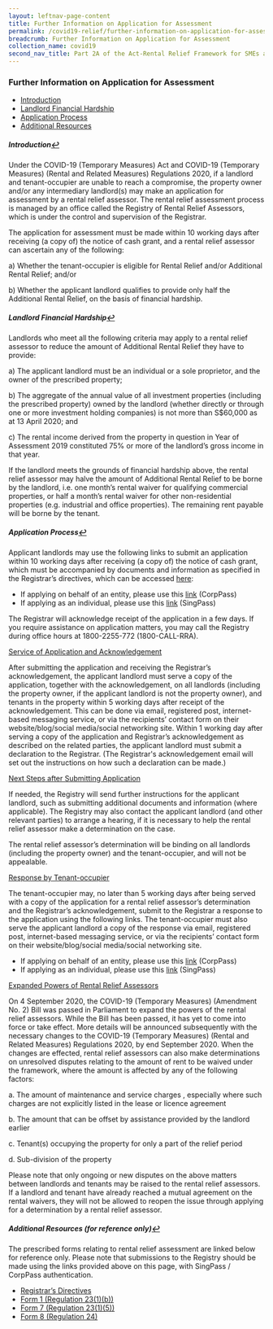 ```yaml
---
layout: leftnav-page-content
title: Further Information on Application for Assessment 
permalink: /covid19-relief/further-information-on-application-for-assessment
breadcrumb: Further Information on Application for Assessment 
collection_name: covid19
second_nav_title: Part 2A of the Act-Rental Relief Framework for SMEs and NPOs
---
```

### Further Information on Application for Assessment ###

  * <a href="#intro" id="refa">Introduction</a> 
  * <a href="#hardship" id="refb">Landlord Financial Hardship</a> 
  * <a href="#application" id="refc">Application Process</a> 
  * <a href="#resources" id="refc">Additional Resources</a> 

##### <a name="intro">Introduction</a><a href="#refa" title="Return to top">↩</a> #####

Under the COVID-19 (Temporary Measures) Act and COVID-19 (Temporary Measures) (Rental and Related Measures) Regulations 2020, if a landlord and tenant-occupier are unable to reach a compromise, the property owner and/or any intermediary landlord(s) may make an application for assessment by a rental relief assessor. The rental relief assessment process is managed by an office called the Registry of Rental Relief Assessors, which is under the control and supervision of the Registrar. 

The application for assessment must be made within 10 working days after receiving (a copy of) the notice of cash grant, and a rental relief assessor can ascertain any of the following:

   a)	Whether the tenant-occupier is eligible for Rental Relief and/or Additional Rental Relief; and/or

   b)	Whether the applicant landlord qualifies to provide only half the Additional Rental Relief, on the basis of financial hardship.

##### <a name="hardship">Landlord Financial Hardship</a><a href="#refa" title="Return to top">↩</a> #####

Landlords who meet all the following criteria may apply to a rental relief assessor to reduce the amount of Additional Rental Relief they have to provide:

   a)	The applicant landlord must be an individual or a sole proprietor, and the owner of the prescribed property;

   b)	The aggregate of the annual value of all investment properties (including the prescribed property) owned by the landlord (whether directly or through one or more investment holding companies) is not more than S$60,000 as at 13 April 2020; and

   c)	The rental income derived from the property in question in Year of Assessment 2019 constituted 75% or more of the landlord’s gross income in that year.

If the landlord meets the grounds of financial hardship above, the rental relief assessor may halve the amount of Additional Rental Relief to be borne by the landlord, i.e. one month’s rental waiver for qualifying commercial properties, or half a month’s rental waiver for other non-residential properties (e.g. industrial and office properties). The remaining rent payable will be borne by the tenant.

##### <a name="application">Application Process</a><a href="#refa" title="Return to top">↩</a> #####

Applicant landlords may use the following links to submit an application within 10 working days after receiving (a copy of) the notice of cash grant, which must be accompanied by documents and information as specified in the Registrar’s directives, which can be accessed [here](/files/rentalreliefframework/RRFRegistrarsDirectives.pdf):

  - If applying on behalf of an entity, please use this [link](https://go.gov.sg/rentalrelief-application-corppass) (CorpPass)
  - If applying as an individual, please use this [link](https://go.gov.sg/rentalrelief-application) (SingPass) 

The Registrar will acknowledge receipt of the application in a few days. If you require assistance on application matters, you may call the Registry during office hours at 1800-2255-772 (1800-CALL-RRA).  

<u>Service of Application and Acknowledgement</u>

After submitting the application and receiving the Registrar’s acknowledgement, the applicant landlord must serve a copy of the application, together with the acknowledgement, on all landlords (including the property owner, if the applicant landlord is not the property owner), and tenants in the property within 5 working days after receipt of the acknowledgement. This can be done via email, registered post, internet-based messaging service, or via the recipients’ contact form on their website/blog/social media/social networking site. Within 1 working day after serving a copy of the application and Registrar’s acknowledgement as described on the related parties, the applicant landlord must submit a declaration to the Registrar. (The Registrar's acknowledgement email will set out the instructions on how such a declaration can be made.) 
  
<u>Next Steps after Submitting Application</u>

If needed, the Registry will send further instructions for the applicant landlord, such as submitting additional documents and information (where applicable). The Registry may also contact the applicant landlord (and other relevant parties) to arrange a hearing, if it is necessary to help the rental relief assessor make a determination on the case.  

The rental relief assessor’s determination will be binding on all landlords (including the property owner) and the tenant-occupier, and will not be appealable. 

<u>Response by Tenant-occupier</u>

The tenant-occupier may, no later than 5 working days after being served with a copy of the application for a rental relief assessor’s determination and the Registrar’s acknowledgement, submit to the Registrar a response to the application using the following links. The tenant-occupier must also serve the applicant landlord a copy of the response via email, registered post, internet-based messaging service, or via the recipients’ contact form on their website/blog/social media/social networking site.

  - If applying on behalf of an entity, please use this [link](https://go.gov.sg/rentalrelief-response-to-application-corppass) (CorpPass)
  - If applying as an individual, please use this [link](https://go.gov.sg/rentalrelief-response-to-application) (SingPass) 
  
<u>Expanded Powers of Rental Relief Assessors</u>

On 4 September 2020, the COVID-19 (Temporary Measures) (Amendment No. 2) Bill was passed in Parliament to expand the powers of the rental relief assessors. While the Bill has been passed, it has yet to come into force or take effect. More  details will be announced subsequently with the necessary changes to the COVID-19 (Temporary Measures) (Rental and Related Measures) Regulations 2020, by end September 2020. When the changes are effected, rental relief assessors can also make determinations on unresolved disputes relating to the amount of rent to be waived under the framework, where the amount is affected by any of the following factors:

 a.	The amount of maintenance and service charges , especially where such charges are not explicitly listed in the lease or licence agreement

 b.	The amount that can be offset by assistance provided by the landlord earlier

 c.	Tenant(s) occupying the property for only a part of the relief period

 d.	Sub-division of the property 

Please note that only ongoing or new disputes on the above matters between landlords and tenants may be raised to the rental relief assessors. If a landlord and tenant have already reached a mutual agreement on the rental waivers, they will not be allowed to reopen the issue through applying for a determination by a rental relief assessor.

##### <a name="resources">Additional Resources (for reference only)</a><a href="#refa" title="Return to top">↩</a> #####

The prescribed forms relating to rental relief assessment are linked below for reference only. Please note that submissions to the Registry should be made using the links provided above on this page, with SingPass / CorpPass authentication.

   - [Registrar’s Directives](/files/rentalreliefframework/RRFRegistrarsDirectives.pdf) <br>
   - [Form 1 (Regulation 23(1)(b))](/files/rentalreliefframework/Form1.pdf)  <br>
   - [Form 7 (Regulation 23(1)(5))](/files/RentalReliefForm7.pdf) <br>
   - [Form 8 (Regulation 24)](/files/rentalreliefframework/Form8.pdf) <br>
